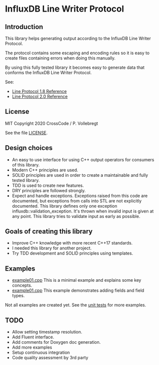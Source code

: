 # InfluxDB Line Writer Protocol

## Introduction

This library helps generating output according to the InfluxDB Line Writer Protocol.   

The protocol contains some escaping and encoding rules so it is easy to create files containing errors when doing this manually.

By using this fully tested library it becomes easy to generate data that conforms the InfluxDB Line Writer Protocol.   

See:
* [Line Protocol 1.8 Reference](https://docs.influxdata.com/influxdb/v1.8/write_protocols/line_protocol_reference/)
* [Line Protocol 2.0 Reference](https://v2.docs.influxdata.com/v2.0/reference/syntax/line-protocol/)

## License

MIT
Copyright 2020 CrossCode / P. Vollebregt 

See the file [LICENSE](LICENSE).

## Design choices

* An easy to use interface for using C++ output operators for consumers of this library.
* Modern C++ principles are used. 
* SOLID principles are used in order to create a maintainable and fully tested library.
* TDD is used to create new features.
* DRY principles are followed strongly.
* Expect and handle exceptions. Exceptions raised from this code are documented, but exceptions from calls into STL are
  not explicitly documented. This library defines only one exception influxdb::validation_exception. It's thrown when
  invalid input is given at any point. This library tries to validate input as early as possible. 

## Goals of creating this library

* Improve C++ knowledge with more recent C++17 standards.
* I needed this library for another project.
* Try TDD development and SOLID principles using templates.

## Examples

* [example01.cpp](examples/example01.cpp) This is a minimal example and explains some key concepts.
* [example01.cpp](examples/example02.cpp) This example demonstrates adding fields and field types.  

Not all examples are created yet. See the [unit tests](tests/serializers_tests.cpp) for more examples. 

## TODO

* Allow setting timestamp resolution.
* Add Fluent interface.
* Add comments for Doxygen doc generation.
* Add more examples
* Setup continuous integration
* Code quality assessment by 3rd party
